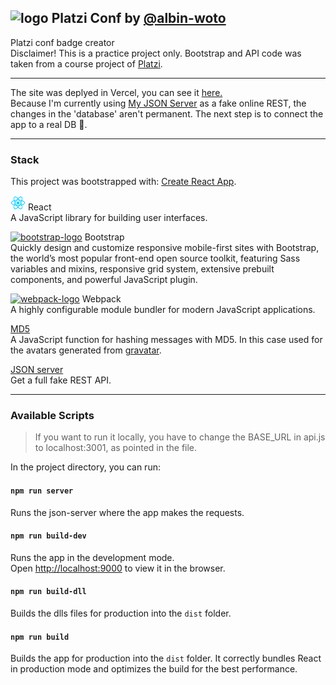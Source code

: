 ## <img src="./src/images/logo.svg" alt="logo" height="24px"> Platzi Conf by [@albin-woto](https://www.linkedin.com/in/albin-wotoszyn)

Platzi conf badge creator  
Disclaimer! This is a practice project only. Bootstrap and API code was taken from a course project of [Platzi](https://platzi.com/).

---

The site was deplyed in Vercel, you can see it [here.](https://platzi-conf-three.vercel.app/)  
Because I'm currently using [My JSON Server](https://my-json-server.typicode.com/) as a fake online REST, the changes in the 'database' aren't permanent. The next step is to connect the app to a real DB 🚀.

---

### Stack

This project was bootstrapped with: [Create React App](https://github.com/facebook/create-react-app).

<a href="https://reactjs.org/"><img src="https://raw.githubusercontent.com/albin-woto/blog-redux/master/public/react.png" alt="react-logo" height="24px"></a>
React  
A JavaScript library for building user interfaces.

<a href="https://getbootstrap.com/"><img src="https://v5.getbootstrap.com/docs/5.0/assets/brand/bootstrap-logo-shadow.png" alt="bootstrap-logo" height="24px"></a>
Bootstrap  
Quickly design and customize responsive mobile-first sites with Bootstrap, the world’s most popular front-end open source toolkit, featuring Sass variables and mixins, responsive grid system, extensive prebuilt components, and powerful JavaScript plugin.

<a href="https://webpack.js.org/"><img src="https://raw.githubusercontent.com/webpack/media/master/logo/icon.png" alt="webpack-logo" height="24px"></a>
Webpack  
A highly configurable module bundler for modern JavaScript applications.

[MD5](https://www.npmjs.com/package/md5)  
A JavaScript function for hashing messages with MD5. In this case used for the avatars generated from [gravatar](https://gravatar.com).

[JSON server](https://www.npmjs.com/package/json-server)  
Get a full fake REST API.

---

### Available Scripts

> If you want to run it locally, you have to change the BASE_URL in api.js to localhost:3001, as pointed in the file.

In the project directory, you can run:

#### `npm run server`

Runs the json-server where the app makes the requests.

#### `npm run build-dev`

Runs the app in the development mode.<br />
Open [http://localhost:9000](http://localhost:9000) to view it in the browser.

#### `npm run build-dll`

Builds the dlls files for production into the `dist` folder.

#### `npm run build`

Builds the app for production into the `dist` folder.
It correctly bundles React in production mode and optimizes the build for the best performance.
